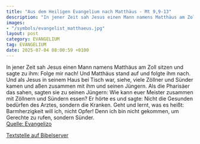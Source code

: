 ```yaml
---
title: "Aus dem Heiligen Evangelium nach Matthäus - Mt 9,9-13"
description: "In jener Zeit sah Jesus einen Mann namens Matthäus am Zoll sitzen und sagte zu ihm: Folge mir nach! Und Matthäus stand auf und folgte ihm nach. Und als Jesus in seinem Haus bei Tisch war, siehe, viele Zöllner und Sünder kamen und aßen zusammen mit ihm und seinen Jüngern. Als die ...."
images:
- "/symbols/evangelist_matthaeus.jpg"
layout: post
category: EVANGELIUM
tag: EVANGELIUM
date: 2025-07-04 08:00:59 +0100
---
```

In jener Zeit sah Jesus einen Mann namens Matthäus am Zoll sitzen und sagte zu ihm: Folge mir nach! Und Matthäus stand auf und folgte ihm nach.
Und als Jesus in seinem Haus bei Tisch war, siehe, viele Zöllner und Sünder kamen und aßen zusammen mit ihm und seinen Jüngern.
Als die Pharisäer das sahen, sagten sie zu seinen Jüngern: Wie kann euer Meister zusammen mit Zöllnern und Sündern essen?
Er hörte es und sagte: Nicht die Gesunden bedürfen des Arztes, sondern die Kranken.<!--more-->
Geht und lernt, was es heißt: Barmherzigkeit will ich, nicht Opfer! Denn ich bin nicht gekommen, um Gerechte zu rufen, sondern Sünder.<br>
[Quelle: Evangelizo](https://evangeliumtagfuertag.org/DE/gospel)

[Textstelle auf Bibelserver](https://www.bibleserver.com/EU/Matthäus9,9-13)
